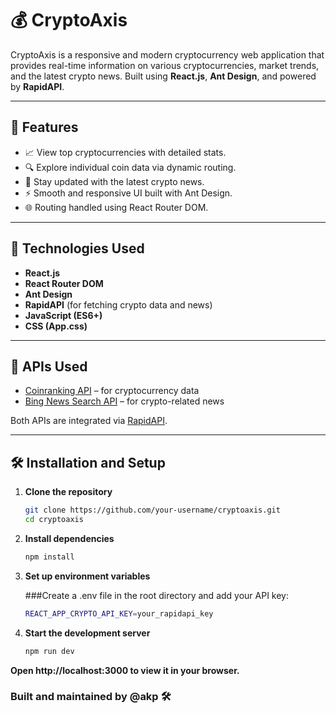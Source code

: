 # 💰 CryptoAxis

CryptoAxis is a responsive and modern cryptocurrency web application that provides real-time information on various cryptocurrencies, market trends, and the latest crypto news. Built using **React.js**, **Ant Design**, and powered by **RapidAPI**.

---

## 🚀 Features

- 📈 View top cryptocurrencies with detailed stats.
- 🔍 Explore individual coin data via dynamic routing.
- 📰 Stay updated with the latest crypto news.
- ⚡ Smooth and responsive UI built with Ant Design.
- 🌐 Routing handled using React Router DOM.

---

## 🔧 Technologies Used

- **React.js**
- **React Router DOM**
- **Ant Design**
- **RapidAPI** (for fetching crypto data and news)
- **JavaScript (ES6+)**
- **CSS (App.css)**

---

## 📡 APIs Used

- [Coinranking API](https://rapidapi.com/Coinranking/api/coinranking1) – for cryptocurrency data
- [Bing News Search API](https://rapidapi.com/microsoft-azure-org-microsoft-cognitive-services/api/bing-news-search1) – for crypto-related news

Both APIs are integrated via [RapidAPI](https://rapidapi.com/).

---

## 🛠️ Installation and Setup

1. **Clone the repository**

   ```bash
   git clone https://github.com/your-username/cryptoaxis.git
   cd cryptoaxis

2. **Install dependencies**

   ```bash
   npm install

3. **Set up environment variables**

   ###Create a .env file in the root directory and add your API key:
   ```bash
   REACT_APP_CRYPTO_API_KEY=your_rapidapi_key

4. **Start the development server**

   ```bash
   npm run dev

**Open http://localhost:3000 to view it in your browser.**


### Built and maintained by @akp 🛠️



